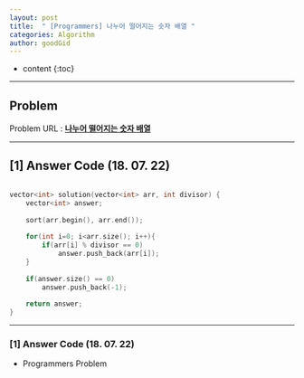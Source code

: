 ```yaml
---
layout: post
title:  " [Programmers] 나누어 떨어지는 숫자 배열 "
categories: Algorithm
author: goodGid
---
```

* content
{:toc}


---

## Problem 
Problem URL : **[나누어 떨어지는 숫자 배열](https://programmers.co.kr/learn/courses/30/lessons/12910)**

---

## [1] Answer Code (18. 07. 22)

``` cpp

vector<int> solution(vector<int> arr, int divisor) {
    vector<int> answer;
    
    sort(arr.begin(), arr.end());
    
    for(int i=0; i<arr.size(); i++){
        if(arr[i] % divisor == 0)
            answer.push_back(arr[i]);
    }
    
    if(answer.size() == 0)
        answer.push_back(-1);
    
    return answer;
}


```

---


### [1] Answer Code (18. 07. 22)

* Programmers Problem
